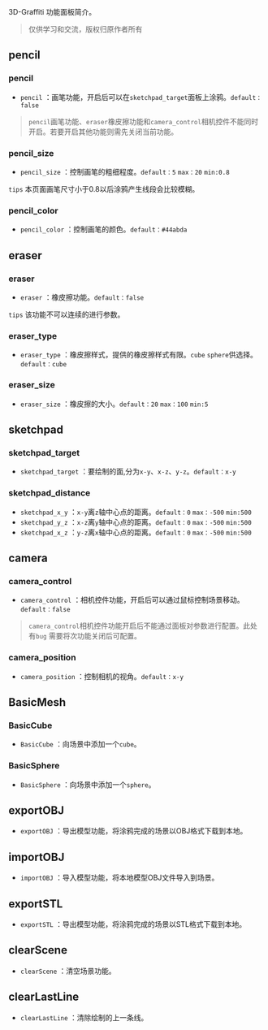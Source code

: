3D-Graffiti 功能面板简介。

> 仅供学习和交流，版权归原作者所有


## pencil

### pencil 

* `pencil` ：画笔功能，开启后可以在`sketchpad_target`面板上涂鸦。`default：false`

> `pencil`画笔功能、`eraser`橡皮擦功能和`camera_control`相机控件不能同时开启。若要开启其他功能则需先关闭当前功能。

### pencil_size

* `pencil_size` ：控制画笔的粗细程度。`default：5` `max：20` `min:0.8`

`tips` 本页面画笔尺寸小于0.8以后涂鸦产生线段会比较模糊。


### pencil_color

* `pencil_color` ：控制画笔的颜色。`default：#44abda`

## eraser

### eraser

* `eraser` ：橡皮擦功能。`default：false`

`tips` 该功能不可以连续的进行参数。

### eraser_type

* `eraser_type` ：橡皮擦样式，提供的橡皮擦样式有限。`cube` `sphere`供选择。`default：cube`

### eraser_size

* `eraser_size` ：橡皮擦的大小。`default：20` `max：100` `min:5`

## sketchpad

### sketchpad_target 

* `sketchpad_target` ：要绘制的面,分为`x-y`、`x-z`、`y-z`。`default：x-y`

### sketchpad_distance

* `sketchpad_x_y` ：`x-y`离`z`轴中心点的距离。`default：0` `max：-500` `min:500`
* `sketchpad_y_z` ：`x-z`离`y`轴中心点的距离。`default：0` `max：-500` `min:500`
* `sketchpad_x_z` ：`y-z`离`x`轴中心点的距离。`default：0` `max：-500` `min:500`

## camera

### camera_control

* `camera_control` ：相机控件功能，开启后可以通过鼠标控制场景移动。`default：false`

> `camera_control`相机控件功能开启后不能通过面板对参数进行配置。此处有`bug` 需要将次功能关闭后可配置。

### camera_position
	
* `camera_position` ：控制相机的视角。`default：x-y`

## BasicMesh

### BasicCube

* `BasicCube` ：向场景中添加一个`cube`。

### BasicSphere

* `BasicSphere` ：向场景中添加一个`sphere`。

## exportOBJ

* `exportOBJ` ：导出模型功能，将涂鸦完成的场景以OBJ格式下载到本地。

## importOBJ

* `importOBJ` ：导入模型功能，将本地模型OBJ文件导入到场景。

## exportSTL

* `exportSTL` ：导出模型功能，将涂鸦完成的场景以STL格式下载到本地。

## clearScene

* `clearScene` ：清空场景功能。

## clearLastLine

* `clearLastLine` ：清除绘制的上一条线。

